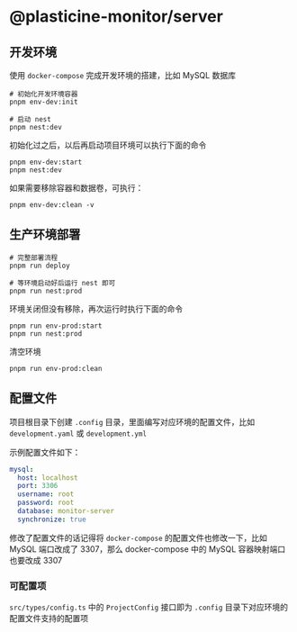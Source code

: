 # @plasticine-monitor/server

## 开发环境

使用 `docker-compose` 完成开发环境的搭建，比如 MySQL 数据库

```shell
# 初始化开发环境容器
pnpm env-dev:init

# 启动 nest
pnpm nest:dev
```

初始化过之后，以后再启动项目环境可以执行下面的命令

```shell
pnpm env-dev:start
pnpm nest:dev
```

如果需要移除容器和数据卷，可执行：

```shell
pnpm env-dev:clean -v
```

## 生产环境部署

```shell
# 完整部署流程
pnpm run deploy

# 等环境启动好后运行 nest 即可
pnpm run nest:prod
```

环境关闭但没有移除，再次运行时执行下面的命令

```shell
pnpm run env-prod:start
pnpm run nest:prod
```

清空环境

```shell
pnpm run env-prod:clean
```

## 配置文件

项目根目录下创建 `.config` 目录，里面编写对应环境的配置文件，比如 `development.yaml` 或 `development.yml`

示例配置文件如下：

```yaml
mysql:
  host: localhost
  port: 3306
  username: root
  password: root
  database: monitor-server
  synchronize: true
```

修改了配置文件的话记得将 `docker-compose` 的配置文件也修改一下，比如 MySQL 端口改成了 3307，那么 docker-compose 中的 MySQL 容器映射端口也要改成 3307

### 可配置项

`src/types/config.ts` 中的 `ProjectConfig` 接口即为 `.config` 目录下对应环境的配置文件支持的配置项
